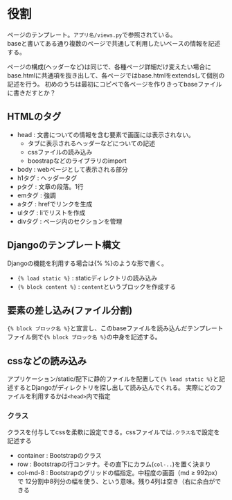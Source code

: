 # 役割
ページのテンプレート。`アプリ名/views.py`で参照されている。<br>
baseと書いてある通り複数のページで共通して利用したいベースの情報を記述する。

ページの構成(ヘッダーなど)は同じで、各種ページ詳細だけ変えたい場合にbase.htmlに共通項を抜き出して、各ページではbase.htmlをextendsして個別の記述を行う。
初めのうちは最初にコピペで各ページを作りきってbaseファイルに書きだすとか？

## HTMLのタグ
- head : 文書についての情報を含む要素で画面には表示されない。
    - タブに表示されるヘッダーなどについての記述
    - cssファイルの読み込み
    - boostrapなどのライブラリのimport
- body : webページとして表示される部分
- h1タグ : ヘッダータグ
- pタグ : 文章の段落。1行
- emタグ : 強調
- aタグ : hrefでリンクを生成
- ulタグ : liでリストを作成
- divタグ : ページ内のセクションを管理

## Djangoのテンプレート構文
Djangoの機能を利用する場合は{% %}のような形で書く。
- `{% load static %}` : staticディレクトリの読み込み
- `{% block content %}` : `content`というブロックを作成する

## 要素の差し込み(ファイル分割)
`{% block ブロック名 %}`と宣言し、このbaseファイルを読み込んだテンプレートファイル側で`{% block ブロック名 %}`の中身を記述する。

## cssなどの読み込み
アプリケーション/static/配下に静的ファイルを配置して`{% load static %}`と記述するとDjangoがディレクトリを探し出して読み込んでくれる。
実際にどのファイルを利用するかは`<head>`内で指定

### クラス
クラスを付与してcssを柔軟に設定できる。cssファイルでは`.クラス名`で設定を記述する
- container : Bootstrapのクラス
- row : Bootstrapの行コンテナ。その直下にカラム(`col-..`)を置く決まり
- col-md-8 : Bootstrapのグリッドの幅指定。中程度の画面（md ≥ 992px）で 12分割中8列分の幅を使う、という意味。残り4列は空き（右に余白ができる